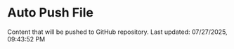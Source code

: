 # Auto Push File

Content that will be pushed to GitHub repository.
Last updated: 07/27/2025, 09:43:52 PM